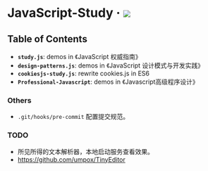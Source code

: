 # JavaScript-Study &middot; [![](https://img.shields.io/badge/JavaScript-@Study-ff69b4.svg)](https://github.com/kyriejoshua/javascript-study/)

## Table of Contents

* **`study.js`**: demos in 《JavaScript 权威指南》
* **`design-patterns.js`**: demos in 《JavaScript 设计模式与开发实践》
* **`cookiesjs-study.js`**: rewrite cookies.js in ES6
* **`Professional-Javascript`**: demos in 《Javascript高级程序设计》

### Others

* `.git/hooks/pre-commit` 配置提交规范。

### TODO

* 所见所得的文本解析器，本地启动服务查看效果。
* https://github.com/umpox/TinyEditor
